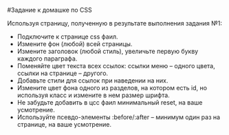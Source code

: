 #Задание к домашке по CSS

Используя страницу, полученную в результате выполнения задания №1:

* Подключите к странице css фаил.
* Измените фон (любой) всей страницы.
* Измените заголовок (любой стиль), увеличьте первую букву каждого параграфа.
* Поменяйте цвет текста всех ссылок: ссылки меню – одного цвета, ссылки на странице – другого.
* Добавьте стили для ссылок при наведении на них.
* Измените цвет фона одного из разделов, на котором есть id, но используя класс и измените в нем размер шрифта.
* Не забудьте добавить в цсс фаил минимальный reset, на ваше усмотрение.
* Используйте псевдо-элементы :before/:after – минимум один раз на странице, на ваше усмотрение.
